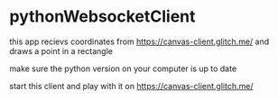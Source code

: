 # pythonWebsocketClient

this app recievs coordinates from https://canvas-client.glitch.me/ and draws a point in a rectangle

make sure the python version on your computer is up to date

start this client and play with it on https://canvas-client.glitch.me/
